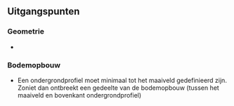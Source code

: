 ## Uitgangspunten

### Geometrie
- 

### Bodemopbouw
- Een ondergrondprofiel moet minimaal tot het maaiveld gedefinieerd zijn. Zoniet dan ontbreekt een gedeelte van de bodemopbouw (tussen het maaiveld en bovenkant ondergrondprofiel)
